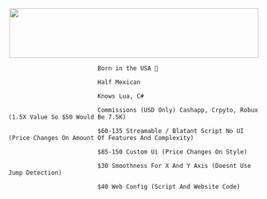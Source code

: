 <div id="header" align="center">
  <img src="https://github.com/FwedsW/FwedsW/assets/165351342/e5961387-f69e-4ec4-ad89-ceeaeda8e10d" width="500" height="100"/>
</div>

<img src="                  https://komarev.com/ghpvc/?username=FwedsW&style=flat-square&color=blue" alt=""/>

                             Born in the USA 🦅

                             Half Mexican

                             Knows Lua, C#

                             Commissions (USD Only) Cashapp, Crpyto, Robux (1.5X Value So $50 Would Be 7.5K)

                             $60-135 Streamable / Blatant Script No UI (Price Changes On Amount Of Features And Complexity)

                             $85-150 Custom Ui (Price Changes On Style)

                             $30 Smoothness For X And Y Axis (Doesnt Use Jump Detection)

                             $40 Web Config (Script And Website Code)

